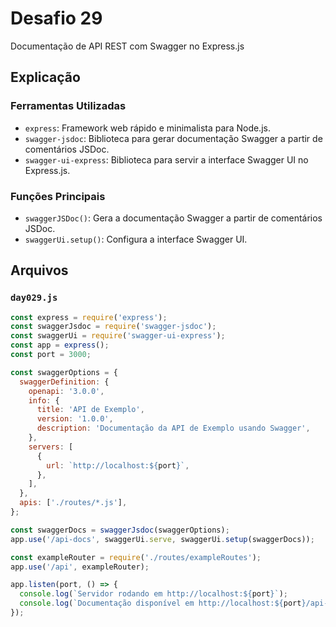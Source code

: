 # Desafio 29

Documentação de API REST com Swagger no Express.js

## Explicação

### Ferramentas Utilizadas

- `express`: Framework web rápido e minimalista para Node.js.
- `swagger-jsdoc`: Biblioteca para gerar documentação Swagger a partir de comentários JSDoc.
- `swagger-ui-express`: Biblioteca para servir a interface Swagger UI no Express.js.

### Funções Principais

- `swaggerJSDoc()`: Gera a documentação Swagger a partir de comentários JSDoc.
- `swaggerUi.setup()`: Configura a interface Swagger UI.

## Arquivos

### `day029.js`

```js
const express = require('express');
const swaggerJsdoc = require('swagger-jsdoc');
const swaggerUi = require('swagger-ui-express');
const app = express();
const port = 3000;

const swaggerOptions = {
  swaggerDefinition: {
    openapi: '3.0.0',
    info: {
      title: 'API de Exemplo',
      version: '1.0.0',
      description: 'Documentação da API de Exemplo usando Swagger',
    },
    servers: [
      {
        url: `http://localhost:${port}`,
      },
    ],
  },
  apis: ['./routes/*.js'],
};

const swaggerDocs = swaggerJsdoc(swaggerOptions);
app.use('/api-docs', swaggerUi.serve, swaggerUi.setup(swaggerDocs));

const exampleRouter = require('./routes/exampleRoutes');
app.use('/api', exampleRouter);

app.listen(port, () => {
  console.log(`Servidor rodando em http://localhost:${port}`);
  console.log(`Documentação disponível em http://localhost:${port}/api-docs`);
});
```